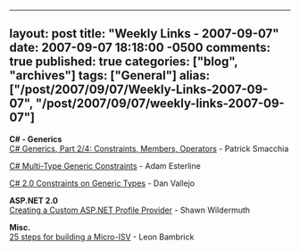   ---
  layout: post
  title: "Weekly Links - 2007-09-07"
  date: 2007-09-07 18:18:00 -0500
  comments: true
  published: true
  categories: ["blog", "archives"]
  tags: ["General"]
  alias: ["/post/2007/09/07/Weekly-Links-2007-09-07", "/post/2007/09/07/weekly-links-2007-09-07"]
  ---
<!-- more -->
<P><STRONG>C# - Generics<BR></STRONG><A href="http://www.codeguru.com/csharp/sample_chapter/article.php/c11673/">C# Generics, Part 2/4: Constraints, Members, Operators</A>&nbsp;- Patrick Smacchia</P>
<P><A href="http://adamesterline.com/2007/03/08/c-multi-type-generic-constraints/">C# Multi-Type Generic Constraints</A> - Adam Esterline</P>
<P><A href="http://blogs.msdn.com/danvallejo/archive/2004/10/14/242515.aspx">C# 2.0 Constraints on Generic Types</A> -&nbsp;Dan Vallejo</P>
<P><STRONG>ASP.NET 2.0<BR></STRONG><A href="http://www.theserverside.net/tt/articles/showarticle.tss?id=CreatingProfileProvider">Creating a Custom ASP.NET Profile Provider</A>&nbsp;- Shawn Wildermuth</P>
<P><STRONG>Misc.<BR></STRONG><A href="http://www.secretgeek.net/25steps.asp">25 steps for building a Micro-ISV</A> - Leon Bambrick</P>
